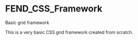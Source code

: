 # FEND_CSS_Framework
Basic grid framework

This is a very basic CSS grid framework created from scratch.
